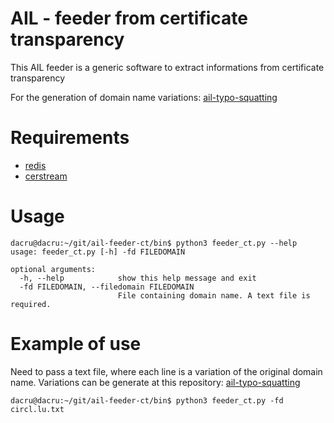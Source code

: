 # AIL - feeder from certificate transparency 
This AIL feeder is a generic software to extract informations from certificate transparency 



For the generation of domain name variations: [ail-typo-squatting](https://github.com/ail-project/ail-typo-squatting)



# Requirements

- [redis](https://github.com/redis/redis-py)
- [cerstream](https://github.com/CaliDog/certstream-python)



# Usage

~~~~shell
dacru@dacru:~/git/ail-feeder-ct/bin$ python3 feeder_ct.py --help  
usage: feeder_ct.py [-h] -fd FILEDOMAIN

optional arguments:
  -h, --help            show this help message and exit
  -fd FILEDOMAIN, --filedomain FILEDOMAIN
                        File containing domain name. A text file is required.
~~~~



# Example of use

Need to pass a text file, where each line is a variation of the original domain name. Variations can be generate at this repository: [ail-typo-squatting](https://github.com/ail-project/ail-typo-squatting)

~~~~shell
dacru@dacru:~/git/ail-feeder-ct/bin$ python3 feeder_ct.py -fd circl.lu.txt
~~~~

